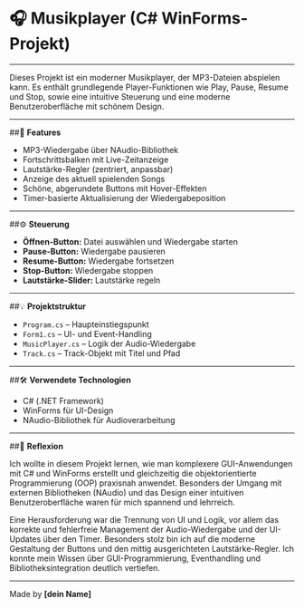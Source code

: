 # 🎧 Musikplayer (C# WinForms-Projekt)

---

Dieses Projekt ist ein moderner Musikplayer, der MP3-Dateien abspielen kann. Es enthält grundlegende Player-Funktionen wie Play, Pause, Resume und Stop, sowie eine intuitive Steuerung und eine moderne Benutzeroberfläche mit schönem Design.

---

##🎵 **Features**

- MP3-Wiedergabe über NAudio-Bibliothek
- Fortschrittsbalken mit Live-Zeitanzeige
- Lautstärke-Regler (zentriert, anpassbar)
- Anzeige des aktuell spielenden Songs
- Schöne, abgerundete Buttons mit Hover-Effekten
- Timer-basierte Aktualisierung der Wiedergabeposition

---

##⚙️ **Steuerung**

- **Öffnen-Button:** Datei auswählen und Wiedergabe starten
- **Pause-Button:** Wiedergabe pausieren
- **Resume-Button:** Wiedergabe fortsetzen
- **Stop-Button:** Wiedergabe stoppen
- **Lautstärke-Slider:** Lautstärke regeln

---

##💡 **Projektstruktur**

- `Program.cs` – Haupteinstiegspunkt
- `Form1.cs` – UI- und Event-Handling
- `MusicPlayer.cs` – Logik der Audio-Wiedergabe
- `Track.cs` – Track-Objekt mit Titel und Pfad

---

##🛠️ **Verwendete Technologien**

- C# (.NET Framework)
- WinForms für UI-Design
- NAudio-Bibliothek für Audioverarbeitung

---

##🧠 **Reflexion**

Ich wollte in diesem Projekt lernen, wie man komplexere GUI-Anwendungen mit C# und WinForms erstellt und gleichzeitig die objektorientierte Programmierung (OOP) praxisnah anwendet. Besonders der Umgang mit externen Bibliotheken (NAudio) und das Design einer intuitiven Benutzeroberfläche waren für mich spannend und lehrreich.

Eine Herausforderung war die Trennung von UI und Logik, vor allem das korrekte und fehlerfreie Management der Audio-Wiedergabe und der UI-Updates über den Timer. Besonders stolz bin ich auf die moderne Gestaltung der Buttons und den mittig ausgerichteten Lautstärke-Regler. Ich konnte mein Wissen über GUI-Programmierung, Eventhandling und Bibliotheksintegration deutlich vertiefen.

---

Made by **[dein Name]**
